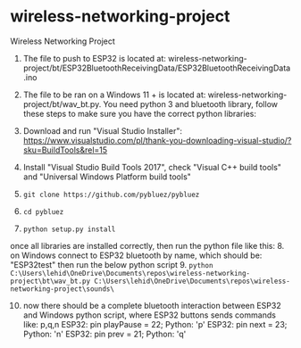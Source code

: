 # wireless-networking-project
Wireless Networking Project

1. The file to push to ESP32 is located at: wireless-networking-project/bt/ESP32BluetoothReceivingData/ESP32BluetoothReceivingData.ino
2. The file to be ran on a Windows 11 + is located at: wireless-networking-project/bt/wav_bt.py. You need python 3 and bluetooth library, follow these steps to make sure you have the correct python libraries:

3. Download and run "Visual Studio Installer": https://www.visualstudio.com/pl/thank-you-downloading-visual-studio/?sku=BuildTools&rel=15
4. Install "Visual Studio Build Tools 2017", check "Visual C++ build tools" and "Universal Windows Platform build tools"
5. ```git clone https://github.com/pybluez/pybluez```
6. ```cd pybluez```
7. ```python setup.py install```

once all libraries are installed correctly, then run the python file like this:
8. on Windows connect to ESP32 bluetooth by name, which should be: "ESP32test" then run the below python script
9. ```python C:\Users\lehid\OneDrive\Documents\repos\wireless-networking-project\bt\wav_bt.py C:\Users\lehid\OneDrive\Documents\repos\wireless-networking-project\sounds\```

10. now there should be a complete bluetooth interaction between ESP32 and Windows python script, where ESP32 buttons sends commands like: p,q,n
    ESP32: pin playPause = 22; Python: 'p'
    ESP32: pin next = 23; Python: 'n'
    ESP32: pin prev = 21; Python: 'q'

